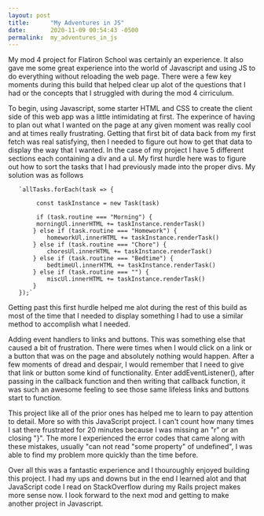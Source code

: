 ```yaml
---
layout: post
title:      "My Adventures in JS"
date:       2020-11-09 00:54:43 -0500
permalink:  my_adventures_in_js
---
```



My mod 4 project for Flatiron School was certainly an experience. It also gave me some great experience into the world of Javascript and using JS to do everything without reloading the web page. There were a few key moments during this build that helped clear up alot of the questions that I had or the concepts that I struggled with during the mod 4 cirriculum.

To begin, using Javascript, some starter HTML and CSS to create the client side of this web app was a little intimidating at first. The experince of having to plan out what I wanted on the page at any given moment was really cool and at times really frustrating. Getting that first bit of data back from my first fetch was real satisfying, then I needed to figure out how to get that data to display the way that I wanted. In the case of my project I have 5 different sections each containing a div and a ul. My first hurdle here was to figure out how to sort the tasks that I had previously made into the proper divs. My solution was as follows 

       `allTasks.forEach(task => {
            
            const taskInstance = new Task(task)
           
            if (task.routine === "Morning") {
            morningUl.innerHTML += taskInstance.renderTask()
           } else if (task.routine === "Homework") {
               homeworkUl.innerHTML += taskInstance.renderTask()
           } else if (task.routine === "Chore") {
               choresUl.innerHTML += taskInstance.renderTask()
           } else if (task.routine === "Bedtime") {
               bedtimeUl.innerHTML += taskInstance.renderTask()
           } else if (task.routine === "") {
               miscUl.innerHTML += taskInstance.renderTask()
           }
       });`

Getting past this first hurdle helped me alot during the rest of this build as most of the time that I needed to display something I had to use a similar method to accomplish what I needed.

Adding event handlers to links and buttons. This was something else that caused a bit of frustration. There were times when I would click on a link or a button that was on the page and absolutely nothing would happen. After a few moments of dread and despair, I would remember that I need to give that link or button some kind of functionality. Enter addEventListener(), after passing in the callback function and then writing that callback function, it was such an awesome feeling to see those same lifeless links and buttons start to function.

This project like all of the prior ones has helped me to learn to pay attention to detail. More so with this JavaScript project. I can't count how many times I sat there frustrated for 20 minutes because I was missing an "r" or an closing "}". The more I experienced the error codes that came along with these mistakes, usually "can not read "some property" of undefined", I was able to find my problem more quickly than the time before.

Over all this was a fantastic experience and I thouroughly enjoyed building this project. I had my ups and downs but in the end I learned alot and that JavaScript code I read on StackOverflow during my Rails project makes more sense now. I look forward to the next mod and getting to make another project in Javascript.
			 
			 

